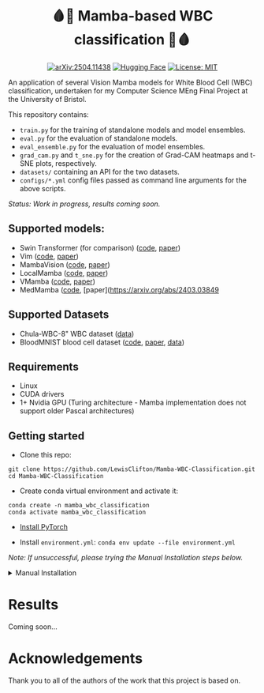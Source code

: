<div align="center">

# 🩸🐍 Mamba-based WBC classification 🐍🩸

[![arXiv:2504.11438](https://img.shields.io/badge/arXiv-2504.11438-b31b1b.svg)](https://arxiv.org/abs/2504.11438)
[![Hugging Face](https://img.shields.io/badge/Hugging--Face-Chula--WBC--8-yellow)](https://huggingface.co/datasets/LewisClifton/Chula-WBC-8)
[![License: MIT](https://img.shields.io/badge/License-MIT-blue.svg)](https://opensource.org/licenses/MIT)

</div>

An application of several Vision Mamba models for White Blood Cell (WBC) classification, undertaken for my Computer Science MEng Final Project at the University of Bristol.

This repository contains:
- `train.py` for the training of standalone models and model ensembles.
- `eval.py` for the evaluation of standalone models.
- `eval_ensemble.py` for the evaluation of model ensembles.
- `grad_cam.py` and `t_sne.py` for the creation of Grad-CAM heatmaps and t-SNE plots, respectively.
- `datasets/` containing an API for the two datasets.
- `configs/*.yml` config files passed as command line arguments for the above scripts.

*Status: Work in progress, results coming soon.*

## Supported models:
- Swin Transformer (for comparison) ([code](https://pytorch.org/vision/main/models/swin_transformer.html), [paper](http://arxiv.org/abs/2103.14030))
- Vim ([code](https://github.com/hustvl/Vim), [paper](https://arxiv.org/abs/2401.09417))
- MambaVision ([code](https://github.com/NVlabs/MambaVision), [paper](https://arxiv.org/abs/2407.08083))
- LocalMamba ([code](https://github.com/hunto/LocalMamba), [paper](https://arxiv.org/abs/2403.09338))
- VMamba ([code](https://github.com/MzeroMiko/VMamba), [paper](https://arxiv.org/abs/2401.10166))
- MedMamba ([code](https://github.com/YubiaoYue/MedMamba), [paper](https://arxiv.org/abs/2403.03849

## Supported Datasets
- Chula-WBC-8" WBC dataset ([data](https://huggingface.co/datasets/LewisClifton/Chula-WBC-8))
- BloodMNIST blood cell dataset ([code](https://github.com/MedMNIST/MedMNIST), [paper](https://www.nature.com/articles/s41597-022-01721-8), [data](https://doi.org/10.5281/zenodo.10519652))

## Requirements
- Linux
- CUDA drivers
- 1+ Nvidia GPU (Turing architecture - Mamba implementation does not support older Pascal architectures)

## Getting started

- Clone this repo:
```
git clone https://github.com/LewisClifton/Mamba-WBC-Classification.git
cd Mamba-WBC-Classification
```

- Create conda virtual environment and activate it:
```
conda create -n mamba_wbc_classification
conda activate mamba_wbc_classification
```

- [Install PyTorch](https://pytorch.org/get-started/locally/)

- Install `environment.yml`:
`conda env update --file environment.yml`

*Note: If unsuccessful, please trying the Manual Installation steps below.*

<details>
<summary>Manual Installation</summary>
<br>
  
- Install [PyTorch for Linux](https://pytorch.org/get-started/locally/)
- Install packages from Bash terminal:
    ```bash
    pip install packaging
    pip install timm==0.4.12
    pip install pytest chardet yacs termcolor
    pip install submitit tensorboardX
    pip install triton==2.2.0
    pip install causal_conv1d
    pip install mamba_ssm
    pip install scikit-learn matplotlib thop h5py SimpleITK scikit-image medpy yacs pillow pandas
    conda install python=3.12
    conda install matplotlib h5py SimpleITK scikit-image medpy yacs pillow anaconda::scikit-learn pandas
    conda install -c conda-forge gcc
    pip3 install torch torchvision torchaudio
    pip3 install mambavision
    pip3 install thop
    git clone https://github.com/MzeroMiko/VMamba.git
    cd VMamba
    pip3 install -r requirements.txt
    pip3 install git+https://github.com/Dao-AILab/causal-conv1d
    conda install gcc_linux-64 gxx-linux-64 -y
    conda install cuda -c nvidia
    git clone https://github.com/state-spaces/mamba.git && cd mamba
    CAUSAL_CONV1D_FORCE_BUILD=TRUE CAUSAL_CONV1D_SKIP_CUDA_BUILD=TRUE CAUSAL_CONV1D_FORCE_CXX11_ABI=TRUE pip install .
    ```

*Note: Please create an Issue if even manual installation fails.*
</details>


# Results

Coming soon...

# Acknowledgements
Thank you to all of the authors of the work that this project is based on.
